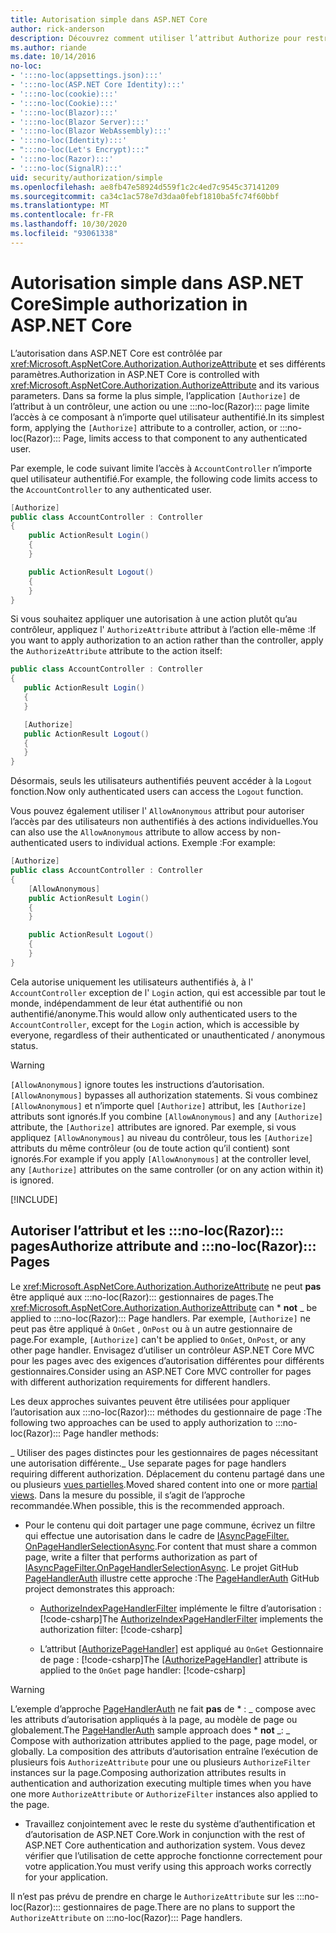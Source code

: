 ```yaml
---
title: Autorisation simple dans ASP.NET Core
author: rick-anderson
description: Découvrez comment utiliser l’attribut Authorize pour restreindre l’accès aux contrôleurs et aux actions de ASP.NET Core.
ms.author: riande
ms.date: 10/14/2016
no-loc:
- ':::no-loc(appsettings.json):::'
- ':::no-loc(ASP.NET Core Identity):::'
- ':::no-loc(cookie):::'
- ':::no-loc(Cookie):::'
- ':::no-loc(Blazor):::'
- ':::no-loc(Blazor Server):::'
- ':::no-loc(Blazor WebAssembly):::'
- ':::no-loc(Identity):::'
- ":::no-loc(Let's Encrypt):::"
- ':::no-loc(Razor):::'
- ':::no-loc(SignalR):::'
uid: security/authorization/simple
ms.openlocfilehash: ae8fb47e58924d559f1c2c4ed7c9545c37141209
ms.sourcegitcommit: ca34c1ac578e7d3daa0febf1810ba5fc74f60bbf
ms.translationtype: MT
ms.contentlocale: fr-FR
ms.lasthandoff: 10/30/2020
ms.locfileid: "93061338"
---
```

# <a name="simple-authorization-in-aspnet-core"></a><span data-ttu-id="7cbc4-103">Autorisation simple dans ASP.NET Core</span><span class="sxs-lookup"><span data-stu-id="7cbc4-103">Simple authorization in ASP.NET Core</span></span>

<a name="security-authorization-simple"></a>

<span data-ttu-id="7cbc4-104">L’autorisation dans ASP.NET Core est contrôlée par <xref:Microsoft.AspNetCore.Authorization.AuthorizeAttribute> et ses différents paramètres.</span><span class="sxs-lookup"><span data-stu-id="7cbc4-104">Authorization in ASP.NET Core is controlled with <xref:Microsoft.AspNetCore.Authorization.AuthorizeAttribute> and its various parameters.</span></span> <span data-ttu-id="7cbc4-105">Dans sa forme la plus simple, l’application `[Authorize]` de l’attribut à un contrôleur, une action ou une :::no-loc(Razor)::: page limite l’accès à ce composant à n’importe quel utilisateur authentifié.</span><span class="sxs-lookup"><span data-stu-id="7cbc4-105">In its simplest form, applying the `[Authorize]` attribute to a controller, action, or :::no-loc(Razor)::: Page, limits access to that component to any authenticated user.</span></span>

<span data-ttu-id="7cbc4-106">Par exemple, le code suivant limite l’accès à `AccountController` n’importe quel utilisateur authentifié.</span><span class="sxs-lookup"><span data-stu-id="7cbc4-106">For example, the following code limits access to the `AccountController` to any authenticated user.</span></span>

```csharp
[Authorize]
public class AccountController : Controller
{
    public ActionResult Login()
    {
    }

    public ActionResult Logout()
    {
    }
}
```

<span data-ttu-id="7cbc4-107">Si vous souhaitez appliquer une autorisation à une action plutôt qu’au contrôleur, appliquez l' `AuthorizeAttribute` attribut à l’action elle-même :</span><span class="sxs-lookup"><span data-stu-id="7cbc4-107">If you want to apply authorization to an action rather than the controller, apply the `AuthorizeAttribute` attribute to the action itself:</span></span>

```csharp
public class AccountController : Controller
{
   public ActionResult Login()
   {
   }

   [Authorize]
   public ActionResult Logout()
   {
   }
}
```

<span data-ttu-id="7cbc4-108">Désormais, seuls les utilisateurs authentifiés peuvent accéder à la `Logout` fonction.</span><span class="sxs-lookup"><span data-stu-id="7cbc4-108">Now only authenticated users can access the `Logout` function.</span></span>

<span data-ttu-id="7cbc4-109">Vous pouvez également utiliser l' `AllowAnonymous` attribut pour autoriser l’accès par des utilisateurs non authentifiés à des actions individuelles.</span><span class="sxs-lookup"><span data-stu-id="7cbc4-109">You can also use the `AllowAnonymous` attribute to allow access by non-authenticated users to individual actions.</span></span> <span data-ttu-id="7cbc4-110">Exemple :</span><span class="sxs-lookup"><span data-stu-id="7cbc4-110">For example:</span></span>

```csharp
[Authorize]
public class AccountController : Controller
{
    [AllowAnonymous]
    public ActionResult Login()
    {
    }

    public ActionResult Logout()
    {
    }
}
```

<span data-ttu-id="7cbc4-111">Cela autorise uniquement les utilisateurs authentifiés à, à l' `AccountController` exception de l' `Login` action, qui est accessible par tout le monde, indépendamment de leur état authentifié ou non authentifié/anonyme.</span><span class="sxs-lookup"><span data-stu-id="7cbc4-111">This would allow only authenticated users to the `AccountController`, except for the `Login` action, which is accessible by everyone, regardless of their authenticated or unauthenticated / anonymous status.</span></span>

> [!WARNING]
> <span data-ttu-id="7cbc4-112">`[AllowAnonymous]` ignore toutes les instructions d’autorisation.</span><span class="sxs-lookup"><span data-stu-id="7cbc4-112">`[AllowAnonymous]` bypasses all authorization statements.</span></span> <span data-ttu-id="7cbc4-113">Si vous combinez `[AllowAnonymous]` et n’importe quel `[Authorize]` attribut, les `[Authorize]` attributs sont ignorés.</span><span class="sxs-lookup"><span data-stu-id="7cbc4-113">If you combine `[AllowAnonymous]` and any `[Authorize]` attribute, the `[Authorize]` attributes are ignored.</span></span> <span data-ttu-id="7cbc4-114">Par exemple, si vous appliquez `[AllowAnonymous]` au niveau du contrôleur, tous les `[Authorize]` attributs du même contrôleur (ou de toute action qu’il contient) sont ignorés.</span><span class="sxs-lookup"><span data-stu-id="7cbc4-114">For example if you apply `[AllowAnonymous]` at the controller level, any `[Authorize]` attributes on the same controller (or on any action within it) is ignored.</span></span>

[!INCLUDE[](~/includes/requireAuth.md)]

<a name="aarp"></a>

## <a name="authorize-attribute-and-no-locrazor-pages"></a><span data-ttu-id="7cbc4-115">Autoriser l’attribut et les :::no-loc(Razor)::: pages</span><span class="sxs-lookup"><span data-stu-id="7cbc4-115">Authorize attribute and :::no-loc(Razor)::: Pages</span></span>

<span data-ttu-id="7cbc4-116">Le <xref:Microsoft.AspNetCore.Authorization.AuthorizeAttribute> ne peut **pas** être appliqué aux :::no-loc(Razor)::: gestionnaires de pages.</span><span class="sxs-lookup"><span data-stu-id="7cbc4-116">The <xref:Microsoft.AspNetCore.Authorization.AuthorizeAttribute> can \* **not** _ be applied to :::no-loc(Razor)::: Page handlers.</span></span> <span data-ttu-id="7cbc4-117">Par exemple, `[Authorize]` ne peut pas être appliqué à `OnGet` , `OnPost` ou à un autre gestionnaire de page.</span><span class="sxs-lookup"><span data-stu-id="7cbc4-117">For example, `[Authorize]` can't be applied to `OnGet`, `OnPost`, or any other page handler.</span></span> <span data-ttu-id="7cbc4-118">Envisagez d’utiliser un contrôleur ASP.NET Core MVC pour les pages avec des exigences d’autorisation différentes pour différents gestionnaires.</span><span class="sxs-lookup"><span data-stu-id="7cbc4-118">Consider using an ASP.NET Core MVC controller for pages with different authorization requirements for different handlers.</span></span>

<span data-ttu-id="7cbc4-119">Les deux approches suivantes peuvent être utilisées pour appliquer l’autorisation aux :::no-loc(Razor)::: méthodes du gestionnaire de page :</span><span class="sxs-lookup"><span data-stu-id="7cbc4-119">The following two approaches can be used to apply authorization to :::no-loc(Razor)::: Page handler methods:</span></span>

<span data-ttu-id="7cbc4-120">_ Utiliser des pages distinctes pour les gestionnaires de pages nécessitant une autorisation différente.</span><span class="sxs-lookup"><span data-stu-id="7cbc4-120">_ Use separate pages for page handlers requiring different authorization.</span></span> <span data-ttu-id="7cbc4-121">Déplacement du contenu partagé dans une ou plusieurs [vues partielles](xref:mvc/views/partial).</span><span class="sxs-lookup"><span data-stu-id="7cbc4-121">Moved shared content into one or more [partial views](xref:mvc/views/partial).</span></span> <span data-ttu-id="7cbc4-122">Dans la mesure du possible, il s’agit de l’approche recommandée.</span><span class="sxs-lookup"><span data-stu-id="7cbc4-122">When possible, this is the recommended approach.</span></span>
* <span data-ttu-id="7cbc4-123">Pour le contenu qui doit partager une page commune, écrivez un filtre qui effectue une autorisation dans le cadre de [IAsyncPageFilter. OnPageHandlerSelectionAsync](xref:Microsoft.AspNetCore.Mvc.Filters.IAsyncPageFilter.OnPageHandlerSelectionAsync%2A).</span><span class="sxs-lookup"><span data-stu-id="7cbc4-123">For content that must share a common page, write a filter that performs authorization as part of [IAsyncPageFilter.OnPageHandlerSelectionAsync](xref:Microsoft.AspNetCore.Mvc.Filters.IAsyncPageFilter.OnPageHandlerSelectionAsync%2A).</span></span> <span data-ttu-id="7cbc4-124">Le projet GitHub [PageHandlerAuth](https://github.com/dotnet/AspNetCore.Docs/tree/master/aspnetcore/security/authorization/simple/samples/3.1/PageHandlerAuth) illustre cette approche :</span><span class="sxs-lookup"><span data-stu-id="7cbc4-124">The [PageHandlerAuth](https://github.com/dotnet/AspNetCore.Docs/tree/master/aspnetcore/security/authorization/simple/samples/3.1/PageHandlerAuth) GitHub project demonstrates this approach:</span></span>
  * <span data-ttu-id="7cbc4-125">[AuthorizeIndexPageHandlerFilter](https://github.com/dotnet/AspNetCore.Docs/blob/master/aspnetcore/security/authorization/simple/samples/3.1/PageHandlerAuth/AuthorizeIndexPageHandlerFilter.cs) implémente le filtre d’autorisation :[!code-csharp[](~/security/authorization/simple/samples/3.1/PageHandlerAuth/Pages/Index.cshtml.cs?name=snippet)]</span><span class="sxs-lookup"><span data-stu-id="7cbc4-125">The [AuthorizeIndexPageHandlerFilter](https://github.com/dotnet/AspNetCore.Docs/blob/master/aspnetcore/security/authorization/simple/samples/3.1/PageHandlerAuth/AuthorizeIndexPageHandlerFilter.cs) implements the authorization filter: [!code-csharp[](~/security/authorization/simple/samples/3.1/PageHandlerAuth/Pages/Index.cshtml.cs?name=snippet)]</span></span>

  * <span data-ttu-id="7cbc4-126">L’attribut [[AuthorizePageHandler]](https://github.com/dotnet/AspNetCore.Docs/tree/master/aspnetcore/security/authorization/simple/samples/3.1/PageHandlerAuth/Pages/Index.cshtml.cs#L16) est appliqué au `OnGet` Gestionnaire de page : [!code-csharp[](~/security/authorization/simple/samples/3.1/PageHandlerAuth/AuthorizeIndexPageHandlerFilter.cs?name=snippet)]</span><span class="sxs-lookup"><span data-stu-id="7cbc4-126">The [[AuthorizePageHandler]](https://github.com/dotnet/AspNetCore.Docs/tree/master/aspnetcore/security/authorization/simple/samples/3.1/PageHandlerAuth/Pages/Index.cshtml.cs#L16) attribute is applied to the `OnGet` page handler: [!code-csharp[](~/security/authorization/simple/samples/3.1/PageHandlerAuth/AuthorizeIndexPageHandlerFilter.cs?name=snippet)]</span></span>

> [!WARNING]
> <span data-ttu-id="7cbc4-127">L’exemple d’approche [PageHandlerAuth](https://github.com/pranavkm/PageHandlerAuth) ne fait **pas** de \* : _ compose avec les attributs d’autorisation appliqués à la page, au modèle de page ou globalement.</span><span class="sxs-lookup"><span data-stu-id="7cbc4-127">The [PageHandlerAuth](https://github.com/pranavkm/PageHandlerAuth) sample approach does \* **not** _: _ Compose with authorization attributes applied to the page, page model, or globally.</span></span> <span data-ttu-id="7cbc4-128">La composition des attributs d’autorisation entraîne l’exécution de plusieurs fois `AuthorizeAttribute` pour une ou plusieurs `AuthorizeFilter` instances sur la page.</span><span class="sxs-lookup"><span data-stu-id="7cbc4-128">Composing authorization attributes results in authentication and authorization executing multiple times when you have one more `AuthorizeAttribute` or `AuthorizeFilter` instances also applied to the page.</span></span>
> * <span data-ttu-id="7cbc4-129">Travaillez conjointement avec le reste du système d’authentification et d’autorisation de ASP.NET Core.</span><span class="sxs-lookup"><span data-stu-id="7cbc4-129">Work in conjunction with the rest of ASP.NET Core authentication and authorization system.</span></span> <span data-ttu-id="7cbc4-130">Vous devez vérifier que l’utilisation de cette approche fonctionne correctement pour votre application.</span><span class="sxs-lookup"><span data-stu-id="7cbc4-130">You must verify using this approach works correctly for your application.</span></span>

<span data-ttu-id="7cbc4-131">Il n’est pas prévu de prendre en charge le `AuthorizeAttribute` sur les :::no-loc(Razor)::: gestionnaires de page.</span><span class="sxs-lookup"><span data-stu-id="7cbc4-131">There are no plans to support the `AuthorizeAttribute` on :::no-loc(Razor)::: Page handlers.</span></span> 
